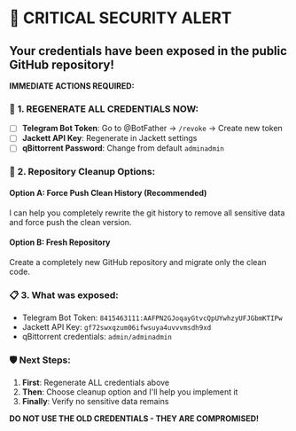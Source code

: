 # 🚨 CRITICAL SECURITY ALERT

## Your credentials have been exposed in the public GitHub repository!

**IMMEDIATE ACTIONS REQUIRED:**

### 🔑 **1. REGENERATE ALL CREDENTIALS NOW:**
- [ ] **Telegram Bot Token**: Go to @BotFather → `/revoke` → Create new token
- [ ] **Jackett API Key**: Regenerate in Jackett settings
- [ ] **qBittorrent Password**: Change from default `adminadmin`

### 🔄 **2. Repository Cleanup Options:**

#### Option A: Force Push Clean History (Recommended)
I can help you completely rewrite the git history to remove all sensitive data and force push the clean version.

#### Option B: Fresh Repository 
Create a completely new GitHub repository and migrate only the clean code.

### 📋 **3. What was exposed:**
- Telegram Bot Token: `8415463111:AAFPN2GJoqayGtvcQpUYwhzyUFJGbmKTIPw`
- Jackett API Key: `gf72swxqzum06ifwsuya4uvvvmsdh9xd`
- qBittorrent credentials: `admin/adminadmin`

### 🛡️ **Next Steps:**
1. **First**: Regenerate ALL credentials above
2. **Then**: Choose cleanup option and I'll help you implement it
3. **Finally**: Verify no sensitive data remains

**DO NOT USE THE OLD CREDENTIALS - THEY ARE COMPROMISED!**
